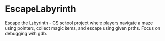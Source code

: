 # EscapeLabyrinth
Escape the Labyrinth - CS school project where players navigate a maze using pointers, collect magic items, and escape using given paths. Focus on debugging with gdb.
